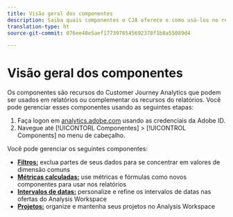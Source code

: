 ```yaml
---
title: Visão geral dos componentes
description: Saiba quais componentes o CJA oferece e como usá-los no relatórios.
translation-type: ht
source-git-commit: 076ee40e5aef1773976545692378f1b8a55089d4

---
```



# Visão geral dos componentes

Os componentes são recursos do Customer Journey Analytics que podem ser usados em relatórios ou complementar os recursos do relatórios. Você pode gerenciar esses componentes usando as seguintes etapas:

1. Faça logon em [analytics.adobe.com](https://analytics.adobe.com) usando as credenciais da Adobe ID.
2. Navegue até [!UICONTORL Componentes] > [!UICONTROL Components] no menu de cabeçalho.

Você pode gerenciar os seguintes componentes:

* [**Filtros:**](filters/filters-overview.md) exclua partes de seus dados para se concentrar em valores de dimensão comuns
* [**Métricas calculadas:**](calc-metrics/calc-metr-overview.md) use métricas e fórmulas como novos componentes para usar nos relatórios
* [**Intervalos de datas:**](date-ranges/overview.md) personalize e refine os intervalos de datas nas ofertas do Analysis Workspace
* [**Projetos:**](projects/overview.md) organize e mantenha seus projetos no Analysis Workspace
